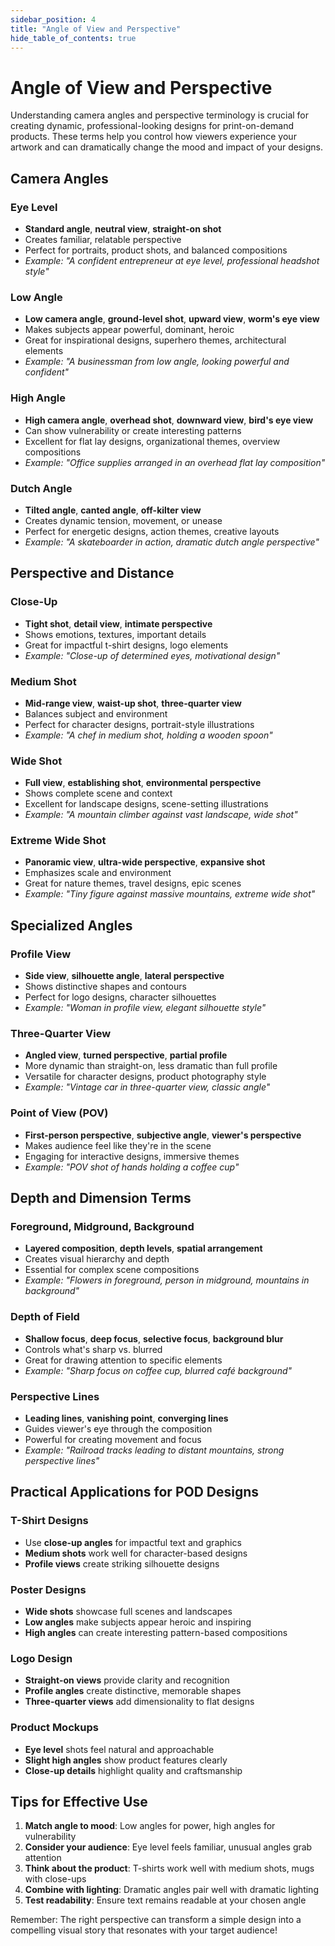 ```yaml
---
sidebar_position: 4
title: "Angle of View and Perspective"
hide_table_of_contents: true
---
```


# Angle of View and Perspective

Understanding camera angles and perspective terminology is crucial for creating dynamic, professional-looking designs for print-on-demand products. These terms help you control how viewers experience your artwork and can dramatically change the mood and impact of your designs.

## Camera Angles

### **Eye Level**
- **Standard angle**, **neutral view**, **straight-on shot**
- Creates familiar, relatable perspective
- Perfect for portraits, product shots, and balanced compositions
- *Example: "A confident entrepreneur at eye level, professional headshot style"*

### **Low Angle**
- **Low camera angle**, **ground-level shot**, **upward view**, **worm's eye view**
- Makes subjects appear powerful, dominant, heroic
- Great for inspirational designs, superhero themes, architectural elements
- *Example: "A businessman from low angle, looking powerful and confident"*

### **High Angle**
- **High camera angle**, **overhead shot**, **downward view**, **bird's eye view**
- Can show vulnerability or create interesting patterns
- Excellent for flat lay designs, organizational themes, overview compositions
- *Example: "Office supplies arranged in an overhead flat lay composition"*

### **Dutch Angle**
- **Tilted angle**, **canted angle**, **off-kilter view**
- Creates dynamic tension, movement, or unease
- Perfect for energetic designs, action themes, creative layouts
- *Example: "A skateboarder in action, dramatic dutch angle perspective"*

## Perspective and Distance

### **Close-Up**
- **Tight shot**, **detail view**, **intimate perspective**
- Shows emotions, textures, important details
- Great for impactful t-shirt designs, logo elements
- *Example: "Close-up of determined eyes, motivational design"*

### **Medium Shot**
- **Mid-range view**, **waist-up shot**, **three-quarter view**
- Balances subject and environment
- Perfect for character designs, portrait-style illustrations
- *Example: "A chef in medium shot, holding a wooden spoon"*

### **Wide Shot**
- **Full view**, **establishing shot**, **environmental perspective**
- Shows complete scene and context
- Excellent for landscape designs, scene-setting illustrations
- *Example: "A mountain climber against vast landscape, wide shot"*

### **Extreme Wide Shot**
- **Panoramic view**, **ultra-wide perspective**, **expansive shot**
- Emphasizes scale and environment
- Great for nature themes, travel designs, epic scenes
- *Example: "Tiny figure against massive mountains, extreme wide shot"*

## Specialized Angles

### **Profile View**
- **Side view**, **silhouette angle**, **lateral perspective**
- Shows distinctive shapes and contours
- Perfect for logo designs, character silhouettes
- *Example: "Woman in profile view, elegant silhouette style"*

### **Three-Quarter View**
- **Angled view**, **turned perspective**, **partial profile**
- More dynamic than straight-on, less dramatic than full profile
- Versatile for character designs, product photography style
- *Example: "Vintage car in three-quarter view, classic angle"*

### **Point of View (POV)**
- **First-person perspective**, **subjective angle**, **viewer's perspective**
- Makes audience feel like they're in the scene
- Engaging for interactive designs, immersive themes
- *Example: "POV shot of hands holding a coffee cup"*

## Depth and Dimension Terms

### **Foreground, Midground, Background**
- **Layered composition**, **depth levels**, **spatial arrangement**
- Creates visual hierarchy and depth
- Essential for complex scene compositions
- *Example: "Flowers in foreground, person in midground, mountains in background"*

### **Depth of Field**
- **Shallow focus**, **deep focus**, **selective focus**, **background blur**
- Controls what's sharp vs. blurred
- Great for drawing attention to specific elements
- *Example: "Sharp focus on coffee cup, blurred café background"*

### **Perspective Lines**
- **Leading lines**, **vanishing point**, **converging lines**
- Guides viewer's eye through the composition
- Powerful for creating movement and focus
- *Example: "Railroad tracks leading to distant mountains, strong perspective lines"*

## Practical Applications for POD Designs

### **T-Shirt Designs**
- Use **close-up angles** for impactful text and graphics
- **Medium shots** work well for character-based designs
- **Profile views** create striking silhouette designs

### **Poster Designs**
- **Wide shots** showcase full scenes and landscapes
- **Low angles** make subjects appear heroic and inspiring
- **High angles** can create interesting pattern-based compositions

### **Logo Design**
- **Straight-on views** provide clarity and recognition
- **Profile angles** create distinctive, memorable shapes
- **Three-quarter views** add dimensionality to flat designs

### **Product Mockups**
- **Eye level** shots feel natural and approachable
- **Slight high angles** show product features clearly
- **Close-up details** highlight quality and craftsmanship

## Tips for Effective Use

1. **Match angle to mood**: Low angles for power, high angles for vulnerability
2. **Consider your audience**: Eye level feels familiar, unusual angles grab attention
3. **Think about the product**: T-shirts work well with medium shots, mugs with close-ups
4. **Combine with lighting**: Dramatic angles pair well with dramatic lighting
5. **Test readability**: Ensure text remains readable at your chosen angle

Remember: The right perspective can transform a simple design into a compelling visual story that resonates with your target audience! 